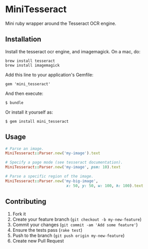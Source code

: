 # MiniTesseract

Mini ruby wrapper around the Tesseract OCR engine.

## Installation

Install the tesseract ocr engine, and imagemagick. On a mac, do:

    brew install tesseract
    brew install imagemagick

Add this line to your application's Gemfile:

    gem 'mini_tesseract'

And then execute:

    $ bundle

Or install it yourself as:

    $ gem install mini_tesseract

## Usage

```ruby
# Parse an image.
MiniTesseract::Parser.new('my-image').text

# Specify a page mode (see tesseract documentation).
MiniTesseract::Parser.new('my-image', psm: 10).text

# Parse a specific region of the image.
MiniTesseract::Parser.new('my-big-image',
                           x: 50, y: 50, w: 100, h: 100).text
```

## Contributing

1. Fork it
2. Create your feature branch (`git checkout -b my-new-feature`)
3. Commit your changes (`git commit -am 'Add some feature'`)
4. Ensure the tests pass (`rake test`)
4. Push to the branch (`git push origin my-new-feature`)
5. Create new Pull Request
